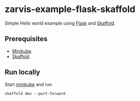 # zarvis-example-flask-skaffold

Simple Hello world example using [Flask](https://palletsprojects.com/p/flask/) and [Skaffold](https://skaffold.dev). 


## Prerequisites

 - [Minikube](https://github.com/kubernetes/minikube).
 - [Skaffold](https://skaffold.dev).


## Run locally

Start [minikube](https://github.com/kubernetes/minikube) and run

```
skaffold dev --port-forward
```
